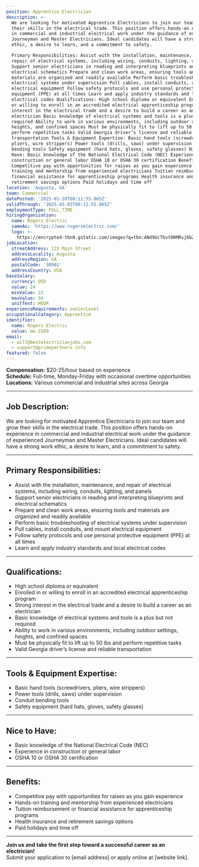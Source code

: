 ```yaml
---
position: Apprentice Electrician
description: >-
  We are looking for motivated Apprentice Electricians to join our team and grow
  their skills in the electrical trade. This position offers hands-on experience
  in commercial and industrial electrical work under the guidance of experienced
  Journeyman and Master Electricians. Ideal candidates will have a strong work
  ethic, a desire to learn, and a commitment to safety.

  Primary Responsibilities: Assist with the installation, maintenance, and
  repair of electrical systems, including wiring, conduits, lighting, and panels
  Support senior electricians in reading and interpreting blueprints and
  electrical schematics Prepare and clean work areas, ensuring tools and
  materials are organized and readily available Perform basic troubleshooting of
  electrical systems under supervision Pull cables, install conduits, and mount
  electrical equipment Follow safety protocols and use personal protective
  equipment (PPE) at all times Learn and apply industry standards and local
  electrical codes Qualifications: High school diploma or equivalent Enrolled in
  or willing to enroll in an accredited electrical apprenticeship program Strong
  interest in the electrical trade and a desire to build a career as an
  electrician Basic knowledge of electrical systems and tools is a plus but not
  required Ability to work in various environments, including outdoor settings,
  heights, and confined spaces Must be physically fit to lift up to 50 lbs and
  perform repetitive tasks Valid Georgia driver’s license and reliable
  transportation Tools & Equipment Expertise: Basic hand tools (screwdrivers,
  pliers, wire strippers) Power tools (drills, saws) under supervision Conduit
  bending tools Safety equipment (hard hats, gloves, safety glasses) Nice to
  Have: Basic knowledge of the National Electrical Code (NEC) Experience in
  construction or general labor OSHA 10 or OSHA 30 certification Benefits:
  Competitive pay with opportunities for raises as you gain experience Hands-on
  training and mentorship from experienced electricians Tuition reimbursement or
  financial assistance for apprenticeship programs Health insurance and
  retirement savings options Paid holidays and time off
location: 'Augusta, GA'
team: Commercial
datePosted: '2025-01-20T08:11:55.065Z'
validThrough: '2025-03-03T08:11:55.065Z'
employmentType: FULL_TIME
hiringOrganization:
  name: Rogers Electric
  sameAs: 'https://www.rogerselectric.com/'
  logo: >-
    https://encrypted-tbn0.gstatic.com/images?q=tbn:ANd9GcTbvt0RMRvj6bZdL81Q6HJeRVl_qflQIGgp9w&s
jobLocation:
  streetAddress: 123 Main Street
  addressLocality: Augusta
  addressRegion: GA
  postalCode: '30901'
  addressCountry: USA
baseSalary:
  currency: USD
  value: 24
  minValue: 22
  maxValue: 34
  unitText: HOUR
experienceRequirements: seniorLevel
occupationalCategory: Apprentice
identifier:
  name: Rogers Electric
  value: me-2109
email:
  - will@bestelectricianjobs.com
  - support@primepartners.info
featured: false
---
```


**Compensation:** $20-25/hour based on experience  
**Schedule:** Full-time, Monday-Friday with occasional overtime opportunities  
**Locations:** Various commercial and industrial sites across Georgia  

---

## Job Description:  
We are looking for motivated Apprentice Electricians to join our team and grow their skills in the electrical trade. This position offers hands-on experience in commercial and industrial electrical work under the guidance of experienced Journeyman and Master Electricians. Ideal candidates will have a strong work ethic, a desire to learn, and a commitment to safety.

---

## Primary Responsibilities:
- Assist with the installation, maintenance, and repair of electrical systems, including wiring, conduits, lighting, and panels
- Support senior electricians in reading and interpreting blueprints and electrical schematics
- Prepare and clean work areas, ensuring tools and materials are organized and readily available
- Perform basic troubleshooting of electrical systems under supervision
- Pull cables, install conduits, and mount electrical equipment
- Follow safety protocols and use personal protective equipment (PPE) at all times
- Learn and apply industry standards and local electrical codes  

---

## Qualifications:
- High school diploma or equivalent
- Enrolled in or willing to enroll in an accredited electrical apprenticeship program
- Strong interest in the electrical trade and a desire to build a career as an electrician
- Basic knowledge of electrical systems and tools is a plus but not required
- Ability to work in various environments, including outdoor settings, heights, and confined spaces
- Must be physically fit to lift up to 50 lbs and perform repetitive tasks
- Valid Georgia driver’s license and reliable transportation  

---

## Tools & Equipment Expertise:
- Basic hand tools (screwdrivers, pliers, wire strippers)
- Power tools (drills, saws) under supervision
- Conduit bending tools
- Safety equipment (hard hats, gloves, safety glasses)

---

## Nice to Have:
- Basic knowledge of the National Electrical Code (NEC)
- Experience in construction or general labor
- OSHA 10 or OSHA 30 certification

---

## Benefits:
- Competitive pay with opportunities for raises as you gain experience
- Hands-on training and mentorship from experienced electricians
- Tuition reimbursement or financial assistance for apprenticeship programs
- Health insurance and retirement savings options
- Paid holidays and time off  

---

**Join us and take the first step toward a successful career as an electrician!**  
Submit your application to [email address] or apply online at [website link].

